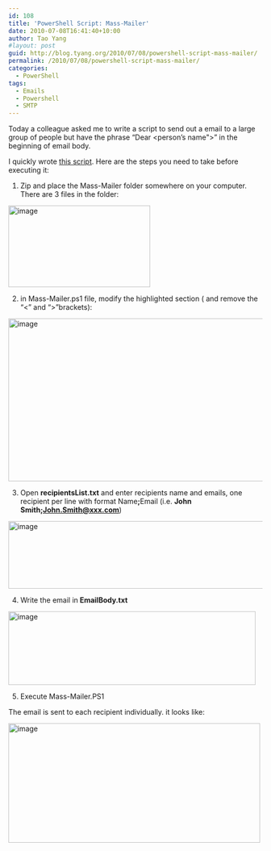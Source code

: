 ```yaml
---
id: 108
title: 'PowerShell Script: Mass-Mailer'
date: 2010-07-08T16:41:40+10:00
author: Tao Yang
#layout: post
guid: http://blog.tyang.org/2010/07/08/powershell-script-mass-mailer/
permalink: /2010/07/08/powershell-script-mass-mailer/
categories:
  - PowerShell
tags:
  - Emails
  - Powershell
  - SMTP
---
```

Today a colleague asked me to write a script to send out a email to a large group of people but have the phrase “Dear &lt;person’s name"&gt;” in the beginning of email body.

I quickly wrote <a href="http://blog.tyang.org/wp-content/uploads/2010/07/Mass-Mailer.zip">this script</a>. Here are the steps you need to take before executing it:

1. Zip and place the Mass-Mailer folder somewhere on your computer. There are 3 files in the folder:

<a href="http://blog.tyang.org/wp-content/uploads/2010/07/image6.png"><img style="border: 0px;" src="http://blog.tyang.org/wp-content/uploads/2010/07/image_thumb6.png" border="0" alt="image" width="281" height="162" /></a>

2. in Mass-Mailer.ps1 file, modify the highlighted section ( and remove the “&lt;” and “&gt;”brackets):

<a href="http://blog.tyang.org/wp-content/uploads/2010/07/image7.png"><img style="border-width: 0px;" src="http://blog.tyang.org/wp-content/uploads/2010/07/image_thumb7.png" border="0" alt="image" width="580" height="323" /></a>

3. Open <strong>recipientsList.txt</strong> and enter recipients name and emails, one recipient per line with format Name<strong>;</strong>Email (i.e. <strong>John Smith;John.Smith@xxx.com</strong>)

<a href="http://blog.tyang.org/wp-content/uploads/2010/07/image8.png"><img style="border-width: 0px;" src="http://blog.tyang.org/wp-content/uploads/2010/07/image_thumb8.png" border="0" alt="image" width="506" height="134" /></a>

4. Write the email in<strong> EmailBody.txt</strong>

<a href="http://blog.tyang.org/wp-content/uploads/2010/07/image9.png"><img style="border-width: 0px;" src="http://blog.tyang.org/wp-content/uploads/2010/07/image_thumb9.png" border="0" alt="image" width="490" height="146" /></a>

5. Execute Mass-Mailer.PS1

The email is sent to each recipient individually. it looks like:

<a href="http://blog.tyang.org/wp-content/uploads/2010/07/image10.png"><img style="border-width: 0px;" src="http://blog.tyang.org/wp-content/uploads/2010/07/image_thumb10.png" border="0" alt="image" width="499" height="237" /></a>